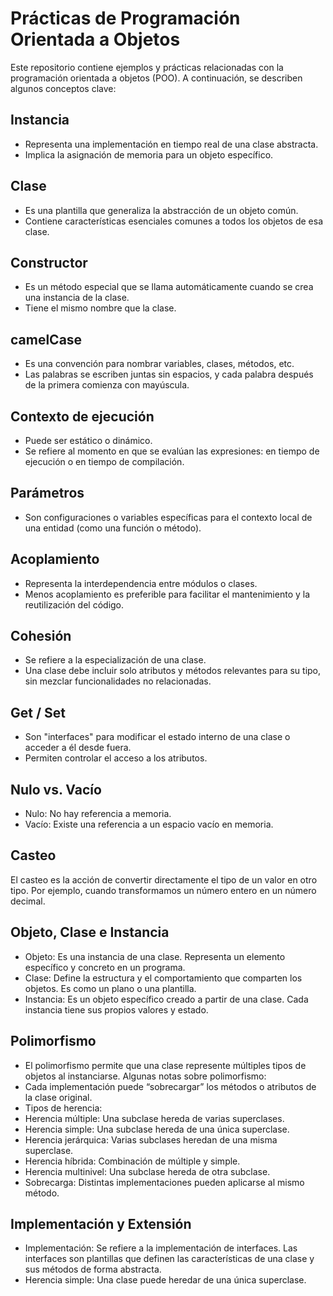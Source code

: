 # Prácticas de Programación Orientada a Objetos

Este repositorio contiene ejemplos y prácticas relacionadas con la programación orientada a objetos (POO). A continuación, se describen algunos conceptos clave:

## Instancia
- Representa una implementación en tiempo real de una clase abstracta.
- Implica la asignación de memoria para un objeto específico.

## Clase
- Es una plantilla que generaliza la abstracción de un objeto común.
- Contiene características esenciales comunes a todos los objetos de esa clase.

## Constructor
- Es un método especial que se llama automáticamente cuando se crea una instancia de la clase.
- Tiene el mismo nombre que la clase.

## camelCase
- Es una convención para nombrar variables, clases, métodos, etc.
- Las palabras se escriben juntas sin espacios, y cada palabra después de la primera comienza con mayúscula.

## Contexto de ejecución
- Puede ser estático o dinámico.
- Se refiere al momento en que se evalúan las expresiones: en tiempo de ejecución o en tiempo de compilación.

## Parámetros
- Son configuraciones o variables específicas para el contexto local de una entidad (como una función o método).

## Acoplamiento
- Representa la interdependencia entre módulos o clases.
- Menos acoplamiento es preferible para facilitar el mantenimiento y la reutilización del código.

## Cohesión
- Se refiere a la especialización de una clase.
- Una clase debe incluir solo atributos y métodos relevantes para su tipo, sin mezclar funcionalidades no relacionadas.

## Get / Set
- Son "interfaces" para modificar el estado interno de una clase o acceder a él desde fuera.
- Permiten controlar el acceso a los atributos.

## Nulo vs. Vacío
- Nulo: No hay referencia a memoria.
- Vacío: Existe una referencia a un espacio vacío en memoria.

## Casteo
El casteo es la acción de convertir directamente el tipo de un valor en otro tipo. Por ejemplo, cuando transformamos un número entero en un número decimal.

## Objeto, Clase e Instancia
- Objeto: Es una instancia de una clase. Representa un elemento específico y concreto en un programa.
- Clase: Define la estructura y el comportamiento que comparten los objetos. Es como un plano o una plantilla.
- Instancia: Es un objeto específico creado a partir de una clase. Cada instancia tiene sus propios valores y estado.
## Polimorfismo
- El polimorfismo permite que una clase represente múltiples tipos de objetos al instanciarse. Algunas notas sobre polimorfismo:
- Cada implementación puede “sobrecargar” los métodos o atributos de la clase original.
- Tipos de herencia:
- Herencia múltiple: Una subclase hereda de varias superclases.
- Herencia simple: Una subclase hereda de una única superclase.
- Herencia jerárquica: Varias subclases heredan de una misma superclase.
- Herencia híbrida: Combinación de múltiple y simple.
- Herencia multinivel: Una subclase hereda de otra subclase.
- Sobrecarga: Distintas implementaciones pueden aplicarse al mismo método. 

## Implementación y Extensión
- Implementación: Se refiere a la implementación de interfaces. Las interfaces son plantillas que definen las características de una clase y sus métodos de forma abstracta.
- Herencia simple: Una clase puede heredar de una única superclase.

